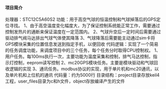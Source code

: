 #### 项目简介
处理器：STC12C5A60S2
功能：用于高空气球的恒温控制和气球掉落后的GPS定位寻找。
      1、由于高空温度变化幅度大，为了保证控制系统能正常工作，需要通过控制发热片的通断来保证温度在一定范围内。
      2、气球升空后一定时间后需要通过驱动排气阀马达排出气球气体使其降落
      3、气球降落后需要能主动通过sim卡将GPS模块采集的位置信息发送到指定手机，以便回收
代码逻辑：实现了一个简易的任务调度功能，来调度项目中的三个任务，每个任务分时取得CPU控制权。
1、用户任务。每100ms执行一次，主要功能为温度采集和控制，排气马达控制，指示灯控制，eeprom读写控制
2、mc20GPS模块任务。主要是模块驱动和气球回收逻辑的实现
3、通讯任务。modbus协议的实现，用于单片机和mc20通讯，以及单片机和上位机的通讯
代码量：约为5000行
目录结构：project目录存放keil4工程，user_files目录为c和h文件，object存放编译产生的文件

